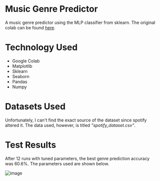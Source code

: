 # Music Genre Predictor
A music genre predictor using the MLP classifier from sklearn. The original colab can be found [here](https://colab.research.google.com/drive/1QYydJL4D-ORqeMrQ-b8F2WWLv7URZ2fx?usp=sharing).

# Technology Used
- Google Colab
- Matplotlib
- Sklearn
- Seaborn
- Pandas
- Numpy

# Datasets Used
Unfortunately, I can't find the exact source of the dataset since spotify altered it. The data used, however, is titled *"spotify_dataset.csv"*.

# Test Results
After 12 runs with tuned parameters, the best genre prediction accuracy was 60.6%. The parameters used are shown below.


![image](https://github.com/user-attachments/assets/c9ec85c9-5a7f-4e53-ae16-bd4293a03d3d)
